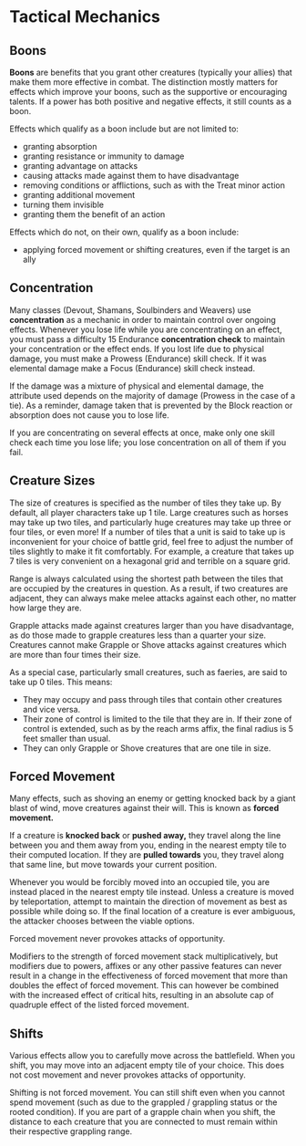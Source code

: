 # Tactical Mechanics

## Boons
**Boons** are benefits that you grant other creatures (typically your allies) that make them more effective in combat. The distinction mostly matters for effects which improve your boons, such as the supportive or encouraging talents. If a power has both positive and negative effects, it still counts as a boon.

Effects which qualify as a boon include but are not limited to:
* granting absorption
* granting resistance or immunity to damage
* granting advantage on attacks
* causing attacks made against them to have disadvantage
* removing conditions or afflictions, such as with the Treat minor action
* granting additional movement
* turning them invisible
* granting them the benefit of an action

Effects which do not, on their own, qualify as a boon include:
* applying forced movement or shifting creatures, even if the target is an ally

## Concentration
Many classes (Devout, Shamans, Soulbinders and Weavers) use **concentration** as a mechanic in order to maintain control over ongoing effects. Whenever you lose life while you are concentrating on an effect, you must pass a difficulty 15 Endurance **concentration check** to maintain your concentration or the effect ends. If you lost life due to physical damage, you must make a Prowess (Endurance) skill check. If it was elemental damage make a Focus (Endurance) skill check instead.

If the damage was a mixture of physical and elemental damage, the attribute used depends on the majority of damage (Prowess in the case of a tie). As a reminder, damage taken that is prevented by the Block reaction or absorption does not cause you to lose life.

If you are concentrating on several effects at once, make only one skill check each time you lose life; you lose concentration on all of them if you fail.

## Creature Sizes
The size of creatures is specified as the number of tiles they take up. By default, all player characters take up 1 tile. Large creatures such as horses may take up two tiles, and particularly huge creatures may take up three or four tiles, or even more! If a number of tiles that a unit is said to take up is inconvenient for your choice of battle grid, feel free to adjust the number of tiles slightly to make it fit comfortably. For example, a creature that takes up 7 tiles is very convenient on a hexagonal grid and terrible on a square grid.

Range is always calculated using the shortest path between the tiles that are occupied by the creatures in question. As a result, if two creatures are adjacent, they can always make melee attacks against each other, no matter how large they are. 

Grapple attacks made against creatures larger than you have disadvantage, as do those made to grapple creatures less than a quarter your size. Creatures cannot make Grapple or Shove attacks against creatures which are more than four times their size.

As a special case, particularly small creatures, such as faeries, are said to take up 0 tiles. This means:
* They may occupy and pass through tiles that contain other creatures and vice versa.
* Their zone of control is limited to the tile that they are in. If their zone of control is extended, such as by the reach arms affix, the final radius is 5 feet smaller than usual.
* They can only Grapple or Shove creatures that are one tile in size.

## Forced Movement
Many effects, such as shoving an enemy or getting knocked back by a giant blast of wind, move creatures against their will. This is known as **forced movement.**

If a creature is **knocked back** or **pushed away,** they travel along the line between you and them away from you, ending in the nearest empty tile to their computed location. If they are **pulled towards** you, they travel along that same line, but move towards your current position.

Whenever you would be forcibly moved into an occupied tile, you are instead placed in the nearest empty tile instead. Unless a creature is moved by teleportation, attempt to maintain the direction of movement as best as possible while doing so. If the final location of a creature is ever ambiguous, the attacker chooses between the viable options.

Forced movement never provokes attacks of opportunity.

Modifiers to the strength of forced movement stack multiplicatively, but modifiers due to powers, affixes or any other passive features can never result in a change in the effectiveness of forced movement that more than doubles the effect of forced movement. 
This can however be combined with the increased effect of critical hits, resulting in an absolute cap of quadruple effect of the listed forced movement.

## Shifts
Various effects allow you to carefully move across the battlefield. When you shift, you may move into an adjacent empty tile of your choice. This does not cost movement and never provokes attacks of opportunity.

Shifting is not forced movement. You can still shift even when you cannot spend movement (such as due to the grappled / grappling status or the rooted condition). If you are part of a grapple chain when you shift, the distance to each creature that you are connected to must remain within their respective grappling range.
